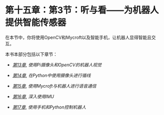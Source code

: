 # 第十五章：第3节：听与看——为机器人提供智能传感器

在本节中，你将使用OpenCV和Mycroft以及智能手机，让机器人显得智能且交互。

本书本部分包括以下章节：

+   [*第13章*](B15660_13_Final_ASB_ePub.xhtml#_idTextAnchor283), *使用Pi摄像头和OpenCV的机器人视觉*

+   [*第14章*](B15660_14_Final_ASB_ePub.xhtml#_idTextAnchor315), *在Python中使用摄像头进行循线*

+   [*第15章*](B15660_15_Final_ASB_ePub.xhtml#_idTextAnchor344), *使用Mycroft与机器人进行语音通信*

+   [*第16章*](B15660_16_Final_ASB_ePub.xhtml#_idTextAnchor374), *深入使用IMU*

+   [*第17章*](B15660_17_Final_ASB_ePub.xhtml#_idTextAnchor396), *使用手机和Python控制机器人*
